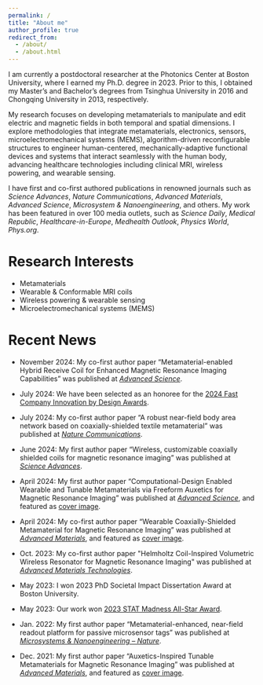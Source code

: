 ```yaml
---
permalink: /
title: "About me"
author_profile: true
redirect_from: 
  - /about/
  - /about.html
---
```

I am currently a postdoctoral researcher at the Photonics Center at Boston University, where I earned my Ph.D. degree in 2023. Prior to this, I obtained my Master’s and Bachelor’s degrees from Tsinghua University in 2016 and Chongqing University in 2013, respectively. 

My research focuses on developing metamaterials to manipulate and edit electric and magnetic fields in both temporal and spatial dimensions. I explore methodologies that integrate metamaterials, electronics, sensors, microelectromechanical systems (MEMS), algorithm-driven reconfigurable structures to engineer human-centered, mechanically-adaptive functional devices and systems that interact seamlessly with the human body, advancing healthcare technologies including clinical MRI, wireless powering, and wearable sensing.


I have first and co-first authored publications in renowned journals such as _Science Advances_, _Nature Communications_, _Advanced Materials_, _Advanced Science_, _Microsystem & Nanoengineering_, and others. My work has been featured in over 100 media outlets, such as _Science Daily_, _Medical Republic_, _Healthcare-in-Europe_, _Medhealth Outlook_, _Physics World_, _Phys.org_. 

Research Interests
======
* Metamaterials
* Wearable & Conformable MRI coils
* Wireless powering & wearable sensing
* Microelectromechanical systems (MEMS)
  
Recent News
======
* November 2024: My co-first author paper “Metamaterial-enabled Hybrid Receive Coil for Enhanced Magnetic Resonance Imaging Capabilities” was published at [_Advanced Science_](https://onlinelibrary.wiley.com/doi/10.1002/advs.202410907).

*  July 2024: We have been selected as an honoree for the [2024 Fast Company Innovation by Design Awards](https://www.fastcompany.com/91129760/materials-innovation-by-design-2024).

* July 2024: My co-first author paper “A robust near-field body area network based on coaxially-shielded textile metamaterial” was published at [_Nature Communications_](https://www.nature.com/articles/s41467-024-51061-x).

* June 2024: My first author paper “Wireless, customizable coaxially shielded coils for magnetic resonance imaging” was published at [_Science Advances_](https://www.science.org/doi/full/10.1126/sciadv.adn5195).

* April 2024: My first author paper “Computational-Design Enabled Wearable and Tunable Metamaterials via Freeform Auxetics for Magnetic Resonance Imaging” was published at [_Advanced Science_](https://onlinelibrary.wiley.com/doi/full/10.1002/advs.202400261), and featured as [cover image](https://onlinelibrary.wiley.com/doi/10.1002/advs.202470152).

* April 2024: My co-first author paper “Wearable Coaxially-Shielded Metamaterial for Magnetic Resonance Imaging” was published at [_Advanced Materials_](https://onlinelibrary.wiley.com/doi/full/10.1002/adma.202313692), and featured as [cover image](https://onlinelibrary.wiley.com/doi/10.1002/adma.202470244).

* Oct. 2023: My co-first author paper "Helmholtz Coil-Inspired Volumetric Wireless Resonator for Magnetic Resonance Imaging" was published at [_Advanced Materials Technologies_](https://onlinelibrary.wiley.com/doi/full/10.1002/admt.202301053).
 
* May 2023: I won 2023 PhD Societal Impact Dissertation Award at Boston University.

* May 2023: Our work won [2023 STAT Madness All-Star Award](https://www.bu.edu/articles/2023/xin-zhang-wins-stat-madness-2023-all-star-award/).

* Jan. 2022: My first author paper “Metamaterial-enhanced, near-field readout platform for passive microsensor tags” was published at [_Microsystems & Nanoengineering – Nature_](https://www.nature.com/articles/s41378-022-00356-4).

* Dec. 2021: My first author paper “Auxetics-Inspired Tunable Metamaterials for Magnetic Resonance Imaging” was published at [_Advanced Materials_](https://onlinelibrary.wiley.com/doi/full/10.1002/adma.202109032), and featured as [cover image](https://onlinelibrary.wiley.com/doi/abs/10.1002/adma.202270049).

